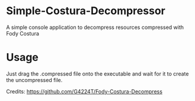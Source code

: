 # Simple-Costura-Decompressor
A simple console application to decompress resources compressed with Fody Costura

# Usage
Just drag the .compressed file onto the executable and wait for it to create the uncompressed file.


Credits:
https://github.com/G4224T/Fody-Costura-Decompress
